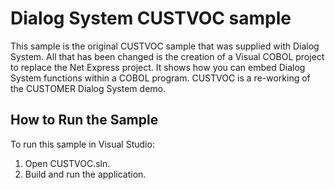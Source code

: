 # Dialog System CUSTVOC sample

This sample is the original CUSTVOC sample that was supplied with Dialog System.
All that has been changed is the creation of a Visual COBOL project to replace
the Net Express project. It shows how you can embed Dialog System functions
within a COBOL program.
CUSTVOC is a re-working of the CUSTOMER Dialog System demo.

## How to Run the Sample

To run this sample in Visual Studio:

1. Open CUSTVOC.sln.
2. Build and run the application.